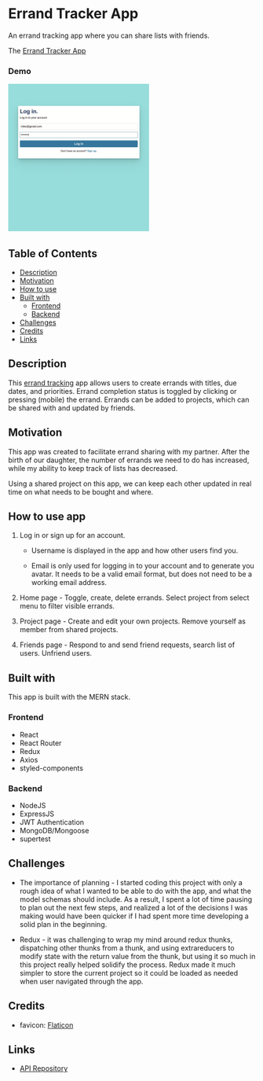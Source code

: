 # Errand Tracker App

An errand tracking app where you can share lists with friends.

The [Errand Tracker App](https://mdesanker.github.io/errand-tracker-frontend)

### Demo

<img src="./demo/errand_demo.gif" alt="demo video" width="auto" height="300px" />

## Table of Contents

- [Description](#Description)
- [Motivation](#Motivation)
- [How to use](#How-to-use)
- [Built with](#Built-with)
  - [Frontend](#Frontend)
  - [Backend](#Backend)
- [Challenges](#Challenges)
- [Credits](#Credits)
- [Links](#Links)

## Description

This [errand tracking](https://mdesanker.github.io/errand-tracker-frontend) app allows users to create errands with titles, due dates, and priorities. Errand completion status is toggled by clicking or pressing (mobile) the errand. Errands can be added to projects, which can be shared with and updated by friends.

## Motivation

This app was created to facilitate errand sharing with my partner. After the birth of our daughter, the number of errands we need to do has increased, while my ability to keep track of lists has decreased.

Using a shared project on this app, we can keep each other updated in real time on what needs to be bought and where.

## How to use app

1. Log in or sign up for an account.

   - Username is displayed in the app and how other users find you.

   - Email is only used for logging in to your account and to generate you avatar. It needs to be a valid email format, but does not need to be a working email address.

2. Home page - Toggle, create, delete errands. Select project from select menu to filter visible errands.

3. Project page - Create and edit your own projects. Remove yourself as member from shared projects.

4. Friends page - Respond to and send friend requests, search list of users. Unfriend users.

## Built with

This app is built with the MERN stack.

### Frontend

- React
- React Router
- Redux
- Axios
- styled-components

### Backend

- NodeJS
- ExpressJS
- JWT Authentication
- MongoDB/Mongoose
- supertest

## Challenges

- The importance of planning - I started coding this project with only a rough idea of what I wanted to be able to do with the app, and what the model schemas should include. As a result, I spent a lot of time pausing to plan out the next few steps, and realized a lot of the decisions I was making would have been quicker if I had spent more time developing a solid plan in the beginning.

- Redux - it was challenging to wrap my mind around redux thunks, dispatching other thunks from a thunk, and using extrareducers to modify state with the return value from the thunk, but using it so much in this project really helped solidify the process. Redux made it much simpler to store the current project so it could be loaded as needed when user navigated through the app.

## Credits

- favicon: [Flaticon](https://www.flaticon.com/free-icon/checked_190411?term=check&page=1&position=3&page=1&position=3&related_id=190411&origin=search)

## Links

- [API Repository](https://github.com/mdesanker/errand-tracker-api)
